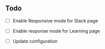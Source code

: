 
## Todo

- [ ] Enable Responsive mode for Stack page
- [ ] Enable response mode for Learning page
- [ ] Update configuration

